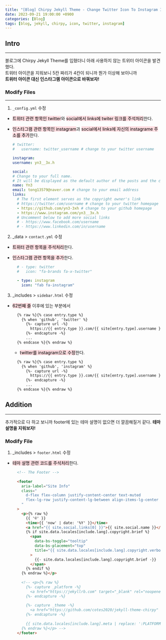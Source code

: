```yaml
---
title: "[Blog] Chirpy Jekyll Theme - Change Twitter Icon To Instagram Icon"
date: 2023-09-21 19:00:00 +0900
categories: [Blog]
tags: [blog, jekyll, chirpy, icon, twitter, instagram]
---
```


## Intro
---
블로그에 Chirpy Jekyll Theme를 입혔더니 아래 사용하지 않는 트위터 아이콘을 발견했다.<br>
트위터 아이콘을 지워보니 5칸 짜리가 4칸이 되니까 뭔가 이상해 보이니까<br>
**트위터 아이콘 대신 인스타그램 아이콘으로 바꿔보자!**

### Modify Files
---
1. `_config.yml` 수정<br>
  - <mark style='background-color: #ffdce0'>트위터 관련 항목인 twitter</mark>와 <mark style='background-color: #ffdce0'>social에서 links에 twiter 링크를 주석처리</mark>한다.
  - <mark style='background-color: #ffdce0'>인스타그램 관련 항목인 instagram</mark>과 <mark style='background-color: #ffdce0'>social에서 links에 자신의 instagrame 주소를 추가</mark>한다.
  
	``` yml
	# twitter:
	#   username: twitter_username # change to your twitter username

	instagram:
    username: yn3__3x.h

	social:
    # Change to your full name.
    # It will be displayed as the default author of the posts and the copyright owner in the Footer
    name: Yn3
    email: tong13579@naver.com # change to your email address
    links:
      # The first element serves as the copyright owner's link
      # https://twitter.com/username # change to your twitter homepage
      - https://github.com/yn3-3xh # change to your github homepage
      - https://www.instagram.com/yn3__3x.h
      # Uncomment below to add more social links
      # - https://www.facebook.com/username
      # - https://www.linkedin.com/in/username
	```
  
2. _data > `contact.yml` 수정<br>
  - <mark style='background-color: #ffdce0'>트위터 관련 항목을 주석처리</mark>한다.
  - <mark style='background-color: #ffdce0'>인스타그램 관련 항목을 추가</mark>한다.

    ``` yml
      # - type: twitter
      #   icon: "fa-brands fa-x-twitter"
    
      - type: instagram
        icon: "fab fa-instagram"
    ```

3. _includes > `sidebar.html` 수정<br>
  - <mark style='background-color: #ffdce0'>62번째 줄</mark> 이후에 있는 부분에서
	
    ``` html
      {% raw %}{% case entry.type %}
        {% when 'github', 'twitter' %}
          {%- capture url -%}
            https://{{ entry.type }}.com/{{ site[entry.type].username }}
          {%- endcapture -%}
          ...
      {% endcase %}{% endraw %}
    ```
    
    - <mark style='background-color: #ffdce0'>twitter를 instagram으로 수정</mark>한다.

    ``` html
      {% raw %}{% case entry.type %}
        {% when 'github', 'instagram' %}
          {%- capture url -%}
            https://{{ entry.type }}.com/{{ site[entry.type].username }}
          {%- endcapture -%}
          ...
      {% endcase %}{% endraw %}
    ```

## Addition
  ---
  추가적으로 다 하고 보니까 footer에 있는 테마 설명이 없으면 더 깔끔해질거 같다.
  **테마 설명을 지워보자!**

### Modify File
1. _includes > `footer.html` 수정<br>
  - <mark style='background-color: #ffdce0'>테마 설명 관련 코드를 주석처리</mark>한다.

    ``` html
      <!-- The Footer -->
  
      <footer
        aria-label="Site Info"
        class="
          d-flex flex-column justify-content-center text-muted
          flex-lg-row justify-content-lg-between align-items-lg-center pb-lg-3
        "
      >
        <p>{% raw %}
          {{ '©' }}
          <time>{{ 'now' | date: '%Y' }}</time>
          <a href="{{ site.social.links[0] }}">{{ site.social.name }}</a>.
          {% if site.data.locales[include.lang].copyright.brief %}
            <span
              data-bs-toggle="tooltip"
              data-bs-placement="top"
              title="{{ site.data.locales[include.lang].copyright.verbose }}"
            >
              {{- site.data.locales[include.lang].copyright.brief -}}
            </span>
          {% endif %}
        {% endraw %}</p> 
   
        <!-- <p>{% raw %}
          {%- capture _platform -%}
            <a href="https://jekyllrb.com" target="_blank" rel="noopener">Jekyll</a>
          {%- endcapture -%}
  
          {%- capture _theme -%}
            <a href="https://github.com/cotes2020/jekyll-theme-chirpy" target="_blank" rel="noopener">Chirpy</a>
          {%- endcapture -%}
  
          {{ site.data.locales[include.lang].meta | replace: ':PLATFORM', _platform | replace: ':THEME', _theme }}
        {% endraw %}</p> -->
      </footer>
    ```
